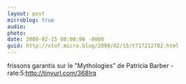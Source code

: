```yaml
---
layout: post
microblog: true
audio: 
photo: 
date: 2008-02-15 00:00:00 -0000
guid: http://xtof.micro.blog/2008/02/15/t717212702.html
---
```

frissons garantis sur le "Mythologies" de Patricia Barber - rate:5:http://tinyurl.com/368lrq
